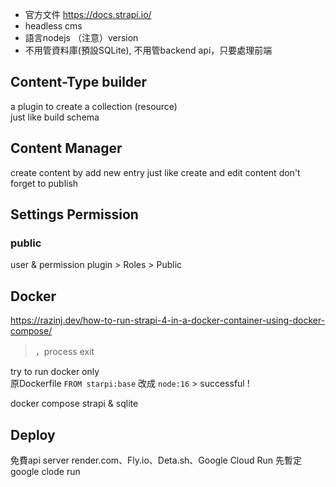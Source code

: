 - 官方文件 https://docs.strapi.io/
- headless cms
- 語言nodejs （注意）version
- 不用管資料庫(預設SQLite), 不用管backend api，只要處理前端

## Content-Type builder
a plugin to create a collection (resource)  
just like build schema

## Content Manager
create content by add new entry
just like create and edit content
don't forget to publish


## Settings Permission
### public
user & permission plugin > Roles > Public

## Docker
https://razinj.dev/how-to-run-strapi-4-in-a-docker-container-using-docker-compose/  
> ，process exit  
  
try to run docker only  
原Dockerfile `FROM starpi:base` 改成 `node:16`  > successful !
  
docker compose strapi & sqlite  


## Deploy 
免費api server render.com、Fly.io、Deta.sh、Google Cloud Run
先暫定 google clode run

